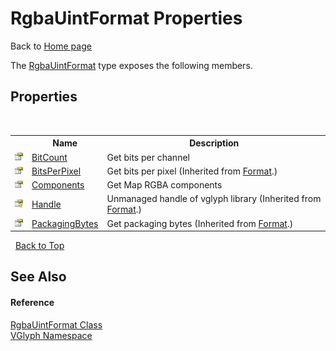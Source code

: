 # RgbaUintFormat Properties
Back to <a href="Home.md">Home page</a> 

The <a href="T_VGlyph_RgbaUintFormat.md">RgbaUintFormat</a> type exposes the following members.


## Properties
&nbsp;<table><tr><th></th><th>Name</th><th>Description</th></tr><tr><td>![Public property](media/pubproperty.gif "Public property")</td><td><a href="P_VGlyph_RgbaUintFormat_BitCount.md">BitCount</a></td><td>
Get bits per channel</td></tr><tr><td>![Public property](media/pubproperty.gif "Public property")</td><td><a href="P_VGlyph_Format_BitsPerPixel.md">BitsPerPixel</a></td><td>
Get bits per pixel
 (Inherited from <a href="T_VGlyph_Format.md">Format</a>.)</td></tr><tr><td>![Public property](media/pubproperty.gif "Public property")</td><td><a href="P_VGlyph_RgbaUintFormat_Components.md">Components</a></td><td>
Get Map RGBA components</td></tr><tr><td>![Protected property](media/protproperty.gif "Protected property")</td><td><a href="P_VGlyph_Format_Handle.md">Handle</a></td><td>
Unmanaged handle of vglyph library
 (Inherited from <a href="T_VGlyph_Format.md">Format</a>.)</td></tr><tr><td>![Public property](media/pubproperty.gif "Public property")</td><td><a href="P_VGlyph_Format_PackagingBytes.md">PackagingBytes</a></td><td>
Get packaging bytes
 (Inherited from <a href="T_VGlyph_Format.md">Format</a>.)</td></tr></table>&nbsp;
<a href="#rgbauintformat-properties">Back to Top</a>

## See Also


#### Reference
<a href="T_VGlyph_RgbaUintFormat.md">RgbaUintFormat Class</a><br /><a href="N_VGlyph.md">VGlyph Namespace</a><br />